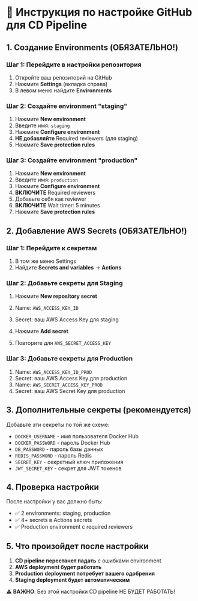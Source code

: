 # 🔧 Инструкция по настройке GitHub для CD Pipeline

## 1. Создание Environments (ОБЯЗАТЕЛЬНО!)

### Шаг 1: Перейдите в настройки репозитория
1. Откройте ваш репозиторий на GitHub
2. Нажмите **Settings** (вкладка справа)
3. В левом меню найдите **Environments**

### Шаг 2: Создайте environment "staging"
1. Нажмите **New environment**
2. Введите имя: `staging`
3. Нажмите **Configure environment**
4. **НЕ добавляйте** Required reviewers (для staging)
5. Нажмите **Save protection rules**

### Шаг 3: Создайте environment "production"
1. Нажмите **New environment**
2. Введите имя: `production`
3. Нажмите **Configure environment**
4. **ВКЛЮЧИТЕ** Required reviewers
5. Добавьте себя как reviewer
6. **ВКЛЮЧИТЕ** Wait timer: 5 minutes
7. Нажмите **Save protection rules**

## 2. Добавление AWS Secrets (ОБЯЗАТЕЛЬНО!)

### Шаг 1: Перейдите к секретам
1. В том же меню Settings
2. Найдите **Secrets and variables** → **Actions**

### Шаг 2: Добавьте секреты для Staging
1. Нажмите **New repository secret**
2. Name: `AWS_ACCESS_KEY_ID`
3. Secret: ваш AWS Access Key для staging
4. Нажмите **Add secret**

5. Повторите для `AWS_SECRET_ACCESS_KEY`

### Шаг 3: Добавьте секреты для Production
1. Name: `AWS_ACCESS_KEY_ID_PROD`
2. Secret: ваш AWS Access Key для production
3. Name: `AWS_SECRET_ACCESS_KEY_PROD`
4. Secret: ваш AWS Secret Key для production

## 3. Дополнительные секреты (рекомендуется)

Добавьте эти секреты по той же схеме:
- `DOCKER_USERNAME` - имя пользователя Docker Hub
- `DOCKER_PASSWORD` - пароль Docker Hub
- `DB_PASSWORD` - пароль базы данных
- `REDIS_PASSWORD` - пароль Redis
- `SECRET_KEY` - секретный ключ приложения
- `JWT_SECRET_KEY` - секрет для JWT токенов

## 4. Проверка настройки

После настройки у вас должно быть:
- ✅ 2 environments: staging, production
- ✅ 4+ secrets в Actions secrets
- ✅ Production environment с required reviewers

## 5. Что произойдет после настройки

1. **CD pipeline перестанет падать** с ошибками environment
2. **AWS deployment будет работать** 
3. **Production deployment потребует вашего одобрения**
4. **Staging deployment будет автоматическим**

⚠️ **ВАЖНО**: Без этой настройки CD pipeline НЕ БУДЕТ РАБОТАТЬ!